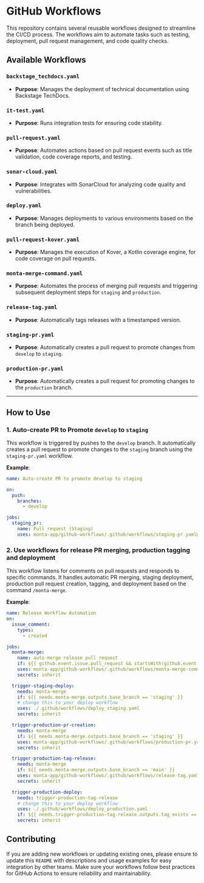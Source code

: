 # GitHub Workflows

This repository contains several reusable workflows designed to streamline the CI/CD process. The workflows aim to automate tasks such as testing, deployment, pull request management, and code quality checks.

## Available Workflows

### `backstage_techdocs.yaml`
- **Purpose**: Manages the deployment of technical documentation using Backstage TechDocs.

### `it-test.yaml`
- **Purpose**: Runs integration tests for ensuring code stability.

### `pull-request.yaml`
- **Purpose**: Automates actions based on pull request events such as title validation, code coverage reports, and testing.

### `sonar-cloud.yaml`
- **Purpose**: Integrates with SonarCloud for analyzing code quality and vulnerabilities.

### `deploy.yaml`
- **Purpose**: Manages deployments to various environments based on the branch being deployed.

### `pull-request-kover.yaml`
- **Purpose**: Manages the execution of Kover, a Kotlin coverage engine, for code coverage on pull requests.

### `monta-merge-command.yaml`
- **Purpose**: Automates the process of merging pull requests and triggering subsequent deployment steps for `staging` and `production`.

### `release-tag.yaml`
- **Purpose**: Automatically tags releases with a timestamped version.

### `staging-pr.yaml`
- **Purpose**: Automatically creates a pull request to promote changes from `develop` to `staging`.

### `production-pr.yaml`
- **Purpose**: Automatically creates a pull request for promoting changes to the `production` branch.
---

## How to Use

### 1. **Auto-create PR to Promote `develop` to `staging`**

This workflow is triggered by pushes to the `develop` branch. It automatically creates a pull request to promote changes to the `staging` branch using the `staging-pr.yaml` workflow.

**Example**:
```yaml
name: Auto-create PR to promote develop to staging

on:
  push:
    branches:
      - develop

jobs:
  staging_pr:
    name: Pull request (Staging)
    uses: monta-app/github-workflows/.github/workflows/staging-pr.yaml@v2
```

### 2. **Use workflows for release PR merging, production tagging and deployment**

This workflow listens for comments on pull requests and responds to specific commands.
It handles automatic PR merging, staging deployment, production pull request creation, tagging, and deployment based on the command `/monta-merge`.

**Example**:
```yaml
name: Release Workflow Automation
on:
  issue_comment:
    types:
      - created

jobs:
  monta-merge:
    name: auto-merge release pull request
    if: ${{ github.event.issue.pull_request && startsWith(github.event.comment.body, '/monta-merge') }}
    uses: monta-app/github-workflows/.github/workflows/monta-merge-command.yaml@v2
    secrets: inherit

  trigger-staging-deploy:
    needs: monta-merge
    if: ${{ needs.monta-merge.outputs.base_branch == 'staging' }}
    # change this to your deploy workflow
    uses: ./.github/workflows/deploy_staging.yaml 
    secrets: inherit

  trigger-production-pr-creation:
    needs: monta-merge
    if: ${{ needs.monta-merge.outputs.base_branch == 'staging' }}
    uses: monta-app/github-workflows/.github/workflows/production-pr.yaml@v2
    secrets: inherit

  trigger-production-tag-release:
    needs: monta-merge
    if: ${{ needs.monta-merge.outputs.base_branch == 'main' }}
    uses: monta-app/github-workflows/.github/workflows/release-tag.yaml@v2
    secrets: inherit

  trigger-production-deploy:
    needs: trigger-production-tag-release
    # change this to your deploy workflow
    uses: ./.github/workflows/deploy_production.yaml
    if: ${{ needs.trigger-production-tag-release.outputs.tag_exists == 'false' }}
    secrets: inherit
```

## Contributing ##

If you are adding new workflows or updating existing ones, please ensure to update this `README` with descriptions and usage examples for easy integration by other teams. Make sure your workflows follow best practices for GitHub Actions to ensure reliability and maintainability.